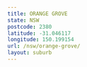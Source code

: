 ```yaml
---
title: ORANGE GROVE
state: NSW
postcode: 2380
latitude: -31.046117
longitude: 150.199154
url: /nsw/orange-grove/
layout: suburb
---
```

